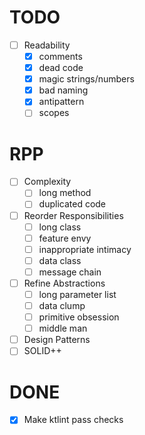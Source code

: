 # TODO
- [ ] Readability
    - [x] comments
    - [x] dead code
    - [x] magic strings/numbers
    - [x] bad naming
    - [x] antipattern
    - [ ] scopes

# RPP
- [ ] Complexity
  - [ ] long method
  - [ ] duplicated code
- [ ] Reorder Responsibilities
  - [ ] long class
  - [ ] feature envy
  - [ ] inappropriate intimacy
  - [ ] data class
  - [ ] message chain
- [ ] Refine Abstractions
  - [ ] long parameter list
  - [ ] data clump
  - [ ] primitive obsession
  - [ ] middle man
- [ ] Design Patterns
- [ ] SOLID++

# DONE
- [x] Make ktlint pass checks
